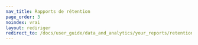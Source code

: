 ```yaml
---
nav_title: Rapports de rétention
page_order: 3
noindex: vrai
layout: rediriger
redirect_to: /docs/user_guide/data_and_analytics/your_reports/retention_reports/
---
```


